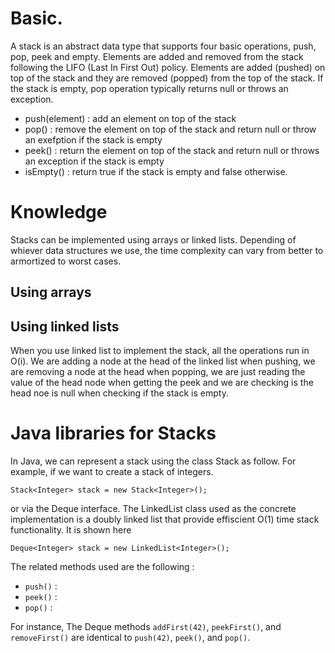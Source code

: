 # Basic.
A stack is an abstract data type that supports four basic operations, push, pop, peek and empty. Elements are added and removed from the stack following the LIFO (Last In First Out) policy.
Elements are added (pushed) on top of the stack and they are removed (popped) from the top of the stack. If the stack is empty, pop operation typically returns null or throws an exception.
 
- push(element) : add an element on top of the stack
- pop() : remove the element on top of the stack and return null or throw an exefption if the stack is empty
- peek() : return the element on top of the stack and return null or throws an exception if the stack is empty
- isEmpty() : return true if the stack is empty and false otherwise.

# Knowledge
Stacks can be implemented using arrays or linked lists. Depending of whiever data structures we use, the time complexity can vary from better to armortized to worst cases.

## Using arrays

## Using linked lists
When you use linked list to implement the stack, all the operations run in O(i). We are adding a node at the head of the linked list when pushing, we are removing a node at the head when popping, we are just reading the value of the head node when getting the peek and we are checking is the head noe is null when checking if the stack is empty.

# Java libraries for Stacks
In Java, we can represent a stack using the class Stack as follow. For example, if we want to create a stack of integers.
```
Stack<Integer> stack = new Stack<Integer>();
```

or via the Deque interface. The LinkedList class used as the concrete implementation is a doubly linked list that provide  effiscient O(1) time stack functionality. It is shown here 
```
Deque<Integer> stack = new LinkedList<Integer>();
```
The related methods used are the following :

- `push()` : 
- `peek()` :
- `pop()` :

For instance, The Deque methods `addFirst(42)`, `peekFirst()`, and `removeFirst()` are identical to `push(42)`, `peek()`, and `pop()`.
